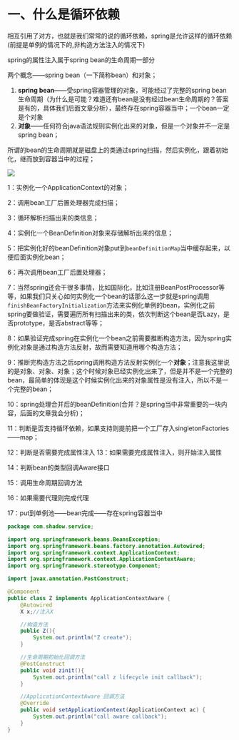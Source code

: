 

# 一、什么是循环依赖

相互引用了对方，也就是我们常常的说的循环依赖，spring是允许这样的循环依赖(前提是单例的情况下的,非构造方法注入的情况下)

spring的属性注入属于spring bean的生命周期一部分



两个概念——spring bean（一下简称bean）和对象；

1. **spring bean**——受spring容器管理的对象，可能经过了完整的spring bean生命周期（为什么是可能？难道还有bean是没有经过bean生命周期的？答案是有的，具体我们后面文章分析），最终存在spring容器当中；一个bean一定是个对象
2. **对象**——任何符合java语法规则实例化出来的对象，但是一个对象并不一定是spring bean；



所谓的bean的生命周期就是磁盘上的类通过spring扫描，然后实例化，跟着初始化，继而放到容器当中的过程；

<img src="C:\Users\Admin\Desktop\learn-spring\图片\20191118210559319.png"  />



1：实例化一个ApplicationContext的对象；

2：调用bean工厂后置处理器完成扫描；

3：循环解析扫描出来的类信息；

4：实例化一个BeanDefinition对象来存储解析出来的信息；

5：把实例化好的beanDefinition对象put到`beanDefinitionMap`当中缓存起来，以便后面实例化bean；

6：再次调用bean工厂后置处理器；

7：当然spring还会干很多事情，比如国际化，比如注册BeanPostProcessor等等，如果我们只关心如何实例化一个bean的话那么这一步就是spring调用`finishBeanFactoryInitialization`方法来实例化单例的bean，实例化之前spring要做验证，需要遍历所有扫描出来的类，依次判断这个bean是否Lazy，是否prototype，是否abstract等等；

8：如果验证完成spring在实例化一个bean之前需要推断构造方法，因为spring实例化对象是通过构造方法反射，故而需要知道用哪个构造方法；

9：推断完构造方法之后spring调用构造方法反射实例化一个**对象**；注意我这里说的是对象、对象、对象；这个时候对象已经实例化出来了，但是并不是一个完整的bean，最简单的体现是这个时候实例化出来的对象属性是没有注入，所以不是一个完整的bean；

10：spring处理合并后的beanDefinition(合并？是spring当中非常重要的一块内容，后面的文章我会分析)；

11：判断是否支持循环依赖，如果支持则提前把一个工厂存入singletonFactories——map；

12：判断是否需要完成属性注入
13：如果需要完成属性注入，则开始注入属性

14：判断bean的类型回调Aware接口

15：调用生命周期回调方法

16：如果需要代理则完成代理

17：put到单例池——bean完成——存在spring容器当中



~~~java
package com.shadow.service;

import org.springframework.beans.BeansException;
import org.springframework.beans.factory.annotation.Autowired;
import org.springframework.context.ApplicationContext;
import org.springframework.context.ApplicationContextAware;
import org.springframework.stereotype.Component;

import javax.annotation.PostConstruct;

@Component
public class Z implements ApplicationContextAware {
	@Autowired
	X x;//注入X

    //构造方法
	public Z(){
		System.out.println("Z create");
	}

    //生命周期初始化回调方法
	@PostConstruct
	public void zinit(){
		System.out.println("call z lifecycle init callback");
	}

	//ApplicationContextAware 回调方法
	@Override
	public void setApplicationContext(ApplicationContext ac) {
		System.out.println("call aware callback");
	}
}



~~~































































































